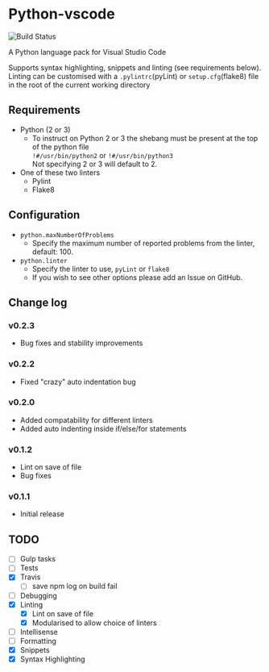 # Python-vscode

![Build Status](https://travis-ci.org/tht13/Python-vscode.svg "Build Status")

A Python language pack for Visual Studio Code

Supports syntax highlighting, snippets and linting (see requirements below).
Linting can be customised with a `.pylintrc`(pyLint) or `setup.cfg`(flake8) file in the root of the current working directory 

## Requirements
* Python (2 or 3)
  * To instruct on Python 2 or 3 the shebang must be present at the top of the python file  
    `!#/usr/bin/python2` or `!#/usr/bin/python3`  
    Not specifying 2 or 3 will default to 2.
* One of these two linters
  * Pylint
  * Flake8

## Configuration

* `python.maxNumberOfProblems`
  * Specify the maximum number of reported problems from the linter, default: 100.
* `python.linter`
  * Specify the linter to use, `pyLint` or `flake8`
  * If you wish to see other options please add an Issue on GitHub.


## Change log

### v0.2.3
* Bug fixes and stability improvements

### v0.2.2
* Fixed "crazy" auto indentation bug

### v0.2.0
* Added compatability for different linters
* Added auto indenting inside if/else/for statements

### v0.1.2
* Lint on save of file
* Bug fixes

### v0.1.1
* Initial release

## TODO

* [ ] Gulp tasks
* [ ] Tests
* [x] Travis
  * [ ] save npm log on build fail
* [ ] Debugging
* [x] Linting
  * [x] Lint on save of file
  * [x] Modularised to allow choice of linters
* [ ] Intellisense
* [ ] Formatting
* [x] Snippets
* [x] Syntax Highlighting
